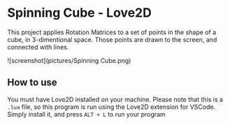 # Spinning Cube  - Love2D

This project applies Rotation Matrices to a set of points in the shape of a cube, in 3-dimentional space. 
Those points are drawn to the screen, and connected with lines.

![screenshot](pictures/Spinning Cube.png)


## How to use

You must have Love2D installed on your machine. 
Please note that this is a  `.lua`  file, so this program is run using the Love2D extension for VSCode.
Simply install it, and press  `ALT + L`  to run your program
